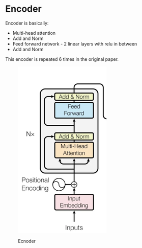 # Encoder

Encoder is basically:

* Multi-head attention
* Add and Norm
* Feed forward network - 2 linear layers with relu in between
* Add and Norm

This encoder is repeated 6 times in the original paper.&#x20;



<figure><img src="../.gitbook/assets/image (168).png" alt="" width="278"><figcaption><p>Ecnoder</p></figcaption></figure>
